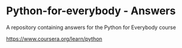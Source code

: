 # Python-for-everybody - Answers
A repository containing answers for the Python for Everybody course

https://www.coursera.org/learn/python


